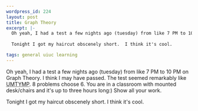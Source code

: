 ```yaml
--- 
wordpress_id: 224
layout: post
title: Graph Theory
excerpt: |-
  Oh yeah, I had a test a few nights ago (tuesday) from like 7 PM to 10 PM on Graph Theory. I think I may have passed.  The test seemed remarkably like UMTYMP.  8 problems choose 6.  You are in a classroom with mounted desk/chairs and it's up to three hours long:)  Show all your work.<p>
  
  Tonight I got my haircut obscenely short.  I think it's cool.

tags: general uiuc learning
---
```


Oh yeah, I had a test a few nights ago (tuesday) from like 7 PM to 10 PM on Graph Theory. I think I may have passed.  The test seemed remarkably like <acronym title="University of Minnesota Talented Youth Mathematics Program">UMTYMP</acronym>.  8 problems choose 6.  You are in a classroom with mounted desk/chairs and it's up to three hours long:)  Show all your work.<p>

Tonight I got my haircut obscenely short.  I think it's cool.
